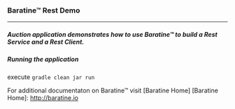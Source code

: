 ### Baratine™ Rest Demo

***

##### Auction application demonstrates how to use Baratine™ to build a Rest Service and a Rest Client.

##### Running the application

execute `gradle clean jar run`

For additional documentaton on Baratine™ visit [Baratine Home]
[Baratine Home]: http://baratine.io


